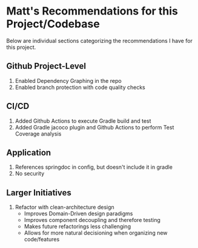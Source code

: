 # Matt's Recommendations for this Project/Codebase

Below are individual sections categorizing the recommendations I have for this project.

## Github Project-Level
 1. Enabled Dependency Graphing in the repo
 2. Enabled branch protection with code quality checks

## CI/CD
 1. Added Github Actions to execute Gradle build and test
 2. Added Gradle jacoco plugin and Github Actions to perform Test Coverage analysis


## Application
 1. References springdoc in config, but doesn't include it in gradle
 2. No security

## Larger Initiatives
 1. Refactor with clean-architecture design
    - Improves Domain-Driven design paradigms
    - Improves component decoupling and therefore testing
    - Makes future refactorings less challenging
    - Allows for more natural decisioning when organizing new code/features